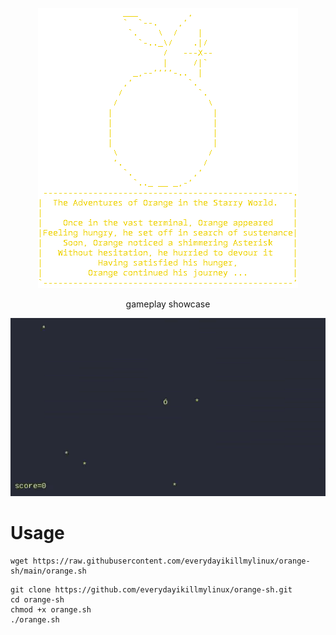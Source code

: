 
<p align="center">
  <img src="orange.png">
</p>


<center>gameplay showcase</center>

<p align="center">
  <img src="orange.gif">
</p>


# Usage

```
wget https://raw.githubusercontent.com/everydayikillmylinux/orange-sh/main/orange.sh
```

```
git clone https://github.com/everydayikillmylinux/orange-sh.git
cd orange-sh
chmod +x orange.sh
./orange.sh
```
